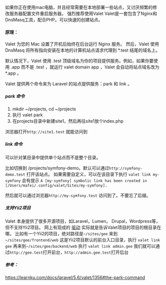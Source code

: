 如果你正在使用mac电脑，并且经常需要在本地部署一些站点，又讨厌频繁的修改服务器配置文件重启服务器。
强烈推荐使用Valet
Valet是一套包含了Nginx和DnsMasq工具，配合PHP。可以快速的创建站点。
#### 原理：
Valet 为您的 Mac 设置了开机后始终在后台运行 Nginx 服务。 然后，Valet 使用 DnsMasq 将所有指向安装在本地的计算机站点请求代理到 *.test 结尾的域名上。

默认情况下，Valet 使用 .test 顶级域名为你的项目提供服务。例如，如果你要使用 .app 而不是 .test ，就运行 valet domain app ，Valet 会自动将站点域名改为 *.app 。

Valet 提供两个命令来为 Laravel 的站点提供服务：park 和 link 。

##### park 命令
1. mkdir ~/projects,  cd ~/projects
2. 执行 valet park
3. 在projects目录中新建site1，然后再往site1放个index.php

浏览器打开`http://site1.test` 就能访问到


##### link 命令
可以针对某目录中提供单个站点而不是整个目录。

比如切换到 /projects/symfony-demo。默认可以通过`http://symfony-demo.test` 打开该站点。
如果需要自定义，可以在该目录下执行 `valet link my-symfony`
会有提示 `A [my-symfony] symbolic link has been created in [/Users/mafei/.config/valet/Sites/my-symfony].`

然后就可以通过浏览器`http://my-symfony.test` 访问到了。不要忘了后缀。

##### 支持Yii2项目
Valet 本身提供了很多开源项目，如Laravel，Lumen， Drupal，Wordpress等，但不支持Yii2项目。
网上有现成的 [驱动](https://github.com/incodenz/yii2-valet-driver) 实际就是告诉Valet项目的项目的根目录在哪。
比如有一个Yii2的项目，绝对路径是`~/sites/gee`
来到`~/sites/gee/frontend/web` 这是Yii2项目默认的前台入口目录，执行  `valet link gee`
再来到`~/sites/gee/backend/web` 执行  `valet link admin.gee`
我们就可以通过`http://gee.test`打开前台，`http://admin.gee.test`打开后台
##### 参考：
https://learnku.com/docs/laravel/5.6/valet/1356#the-park-command
